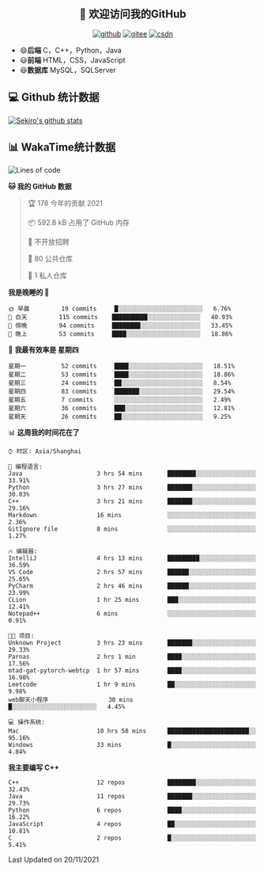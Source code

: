 <h2 align="center">👋 欢迎访问我的GitHub</h2>
<p align="center">
  <a href="https://666wxy666.github.io/"><img src="https://img.shields.io/badge/GitHub-24292e" alt="github"></a>
  <a href="https://gitee.com/wxy_666"><img src="https://img.shields.io/badge/Gitee-fe7300" alt="gitee"></a>
  <a href="https://blog.csdn.net/WXY_666"><img src="https://img.shields.io/badge/CSDN-cf000e" alt="csdn"></a>
</p>

- 😄**后端** C，C++，Python，Java
- 😃**前端** HTML，CSS，JavaScript
- 😆**数据库** MySQL，SQLServer

## 💻 Github 统计数据
[![Sekiro's github stats](https://github-readme-stats.vercel.app/api?username=666WXY666)](https://666wxy666.github.io/)

## 📊 WakaTime统计数据

<!--START_SECTION:waka-->
![Lines of code](https://img.shields.io/badge/%E4%BB%8E%E3%80%8C%E4%BD%A0%E5%A5%BD%E4%B8%96%E7%95%8C%E3%80%8D%E6%88%91%E5%B7%B2%E7%BB%8F%E5%86%99%E4%BA%86-517757%20%E8%A1%8C%E4%BB%A3%E7%A0%81-blue)

**🐱 我的 GitHub 数据** 

> 🏆 178 今年的贡献 2021
 > 
> 📦 592.8 kB 占用了 GitHub 内存 
 > 
> 🚫 不开放招聘
 > 
> 📜 80 公共仓库 
 > 
> 🔑 1 私人仓库 
 > 
**我是晚睡的 🦉** 

```text
🌞 早晨         19 commits     █░░░░░░░░░░░░░░░░░░░░░░░░   6.76% 
🌆 白天         115 commits    ██████████░░░░░░░░░░░░░░░   40.93% 
🌃 傍晚         94 commits     ████████░░░░░░░░░░░░░░░░░   33.45% 
🌙 晚上         53 commits     ████░░░░░░░░░░░░░░░░░░░░░   18.86%

```
📅 **我最有效率是 星期四** 

```text
星期一          52 commits     ████░░░░░░░░░░░░░░░░░░░░░   18.51% 
星期二          53 commits     ████░░░░░░░░░░░░░░░░░░░░░   18.86% 
星期三          24 commits     ██░░░░░░░░░░░░░░░░░░░░░░░   8.54% 
星期四          83 commits     ███████░░░░░░░░░░░░░░░░░░   29.54% 
星期五          7 commits      ░░░░░░░░░░░░░░░░░░░░░░░░░   2.49% 
星期六          36 commits     ███░░░░░░░░░░░░░░░░░░░░░░   12.81% 
星期天          26 commits     ██░░░░░░░░░░░░░░░░░░░░░░░   9.25%

```


📊 **这周我的时间花在了** 

```text
⌚︎ 时区: Asia/Shanghai

💬 编程语言: 
Java                     3 hrs 54 mins       ████████░░░░░░░░░░░░░░░░░   33.91% 
Python                   3 hrs 27 mins       ███████░░░░░░░░░░░░░░░░░░   30.03% 
C++                      3 hrs 21 mins       ███████░░░░░░░░░░░░░░░░░░   29.16% 
Markdown                 16 mins             ░░░░░░░░░░░░░░░░░░░░░░░░░   2.36% 
GitIgnore file           8 mins              ░░░░░░░░░░░░░░░░░░░░░░░░░   1.27%

🔥 编辑器: 
IntelliJ                 4 hrs 13 mins       █████████░░░░░░░░░░░░░░░░   36.59% 
VS Code                  2 hrs 57 mins       ██████░░░░░░░░░░░░░░░░░░░   25.65% 
PyCharm                  2 hrs 46 mins       ██████░░░░░░░░░░░░░░░░░░░   23.99% 
CLion                    1 hr 25 mins        ███░░░░░░░░░░░░░░░░░░░░░░   12.41% 
Notepad++                6 mins              ░░░░░░░░░░░░░░░░░░░░░░░░░   0.91%

🐱‍💻 项目: 
Unknown Project          3 hrs 23 mins       ███████░░░░░░░░░░░░░░░░░░   29.33% 
Parnas                   2 hrs 1 min         ████░░░░░░░░░░░░░░░░░░░░░   17.56% 
mtad-gat-pytorch-webtcp  1 hr 57 mins        ████░░░░░░░░░░░░░░░░░░░░░   16.98% 
Leetcode                 1 hr 9 mins         ██░░░░░░░░░░░░░░░░░░░░░░░   9.98% 
web聊天小程序                 30 mins             █░░░░░░░░░░░░░░░░░░░░░░░░   4.45%

💻 操作系统: 
Mac                      10 hrs 58 mins      ███████████████████████░░   95.16% 
Windows                  33 mins             █░░░░░░░░░░░░░░░░░░░░░░░░   4.84%

```

**我主要编写 C++** 

```text
C++                      12 repos            ████████░░░░░░░░░░░░░░░░░   32.43% 
Java                     11 repos            ███████░░░░░░░░░░░░░░░░░░   29.73% 
Python                   6 repos             ████░░░░░░░░░░░░░░░░░░░░░   16.22% 
JavaScript               4 repos             ██░░░░░░░░░░░░░░░░░░░░░░░   10.81% 
C                        2 repos             █░░░░░░░░░░░░░░░░░░░░░░░░   5.41%

```



 Last Updated on 20/11/2021
<!--END_SECTION:waka-->

<!--
**666WXY666/666WXY666** is a ✨ _special_ ✨ repository because its `README.md` (this file) appears on your GitHub profile.

Here are some ideas to get you started:

- 🔭 I’m currently working on ...
- 🌱 I’m currently learning ...
- 👯 I’m looking to collaborate on ...
- 🤔 I’m looking for help with ...
- 💬 Ask me about ...
- 📫 How to reach me: ...
- 😄 Pronouns: ...
- ⚡ Fun fact: ...
-->
